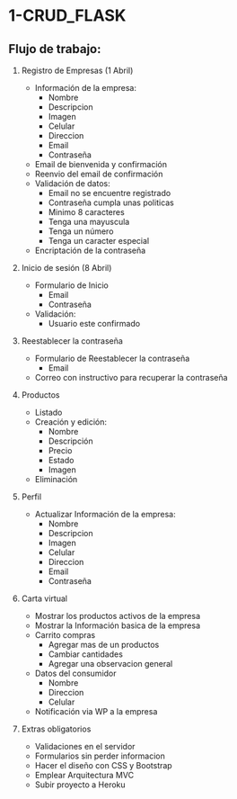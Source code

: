 # 1-CRUD_FLASK

## Flujo de trabajo:

1. Registro de Empresas (1 Abril)
    - Información de la empresa:
        - Nombre
        - Descripcion
        - Imagen
        - Celular
        - Direccion
        - Email
        - Contraseña
    - Email de bienvenida y confirmación
    - Reenvio del email de confirmación
    - Validación de datos:
        - Email no se encuentre registrado
        - Contraseña cumpla unas politicas
        - Minimo 8 caracteres
        - Tenga una mayuscula
        - Tenga un número
        - Tenga un caracter especial
    - Encriptación de la contraseña

2. Inicio de sesión (8 Abril)
    - Formulario de Inicio
        - Email
        - Contraseña
    - Validación:
        - Usuario este confirmado

3. Reestablecer la contraseña
    - Formulario de Reestablecer la contraseña
        - Email
    - Correo con instructivo para recuperar la contraseña

4. Productos
    - Listado
    - Creación y edición: 
        - Nombre
        - Descripción
        - Precio
        - Estado
        - Imagen
    - Eliminación

5. Perfil
    - Actualizar Información de la empresa:
        - Nombre
        - Descripcion
        - Imagen
        - Celular
        - Direccion
        - Email
        - Contraseña

6. Carta virtual
    - Mostrar los productos activos de la empresa
    - Mostrar la Información basica de la empresa
    - Carrito compras
        - Agregar mas de un productos
        - Cambiar cantidades
        - Agregar una observacion general
    - Datos del consumidor
        - Nombre
        - Direccion
        - Celular
    - Notificación via WP a la empresa

7. Extras obligatorios
    - Validaciones en el servidor
    - Formularios sin perder informacion
    - Hacer el diseño con CSS y Bootstrap
    - Emplear Arquitectura MVC
    - Subir proyecto a Heroku

